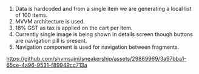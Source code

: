 1. Data is hardcoded and from a single item we are generating a local list of 100 items.
2. MVVM architecture is used.
3. 18% GST as tax is applied on the cart per item.
4. Currently single image is being shown in details screen though buttons are navigation pill is present.
5. Navigation component is used for navigation between fragments. 

https://github.com/shvmsaini/sneakership/assets/29869969/3a97bba1-65ce-4a96-9531-f89949cc713a

